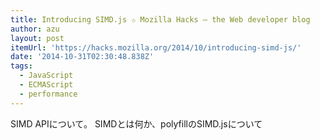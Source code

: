 ```yaml
---
title: Introducing SIMD.js ✩ Mozilla Hacks – the Web developer blog
author: azu
layout: post
itemUrl: 'https://hacks.mozilla.org/2014/10/introducing-simd-js/'
date: '2014-10-31T02:30:48.838Z'
tags:
  - JavaScript
  - ECMAScript
  - performance
---
```

SIMD APIについて。 SIMDとは何か、polyfillのSIMD.jsについて
